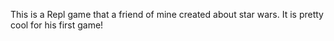 This is a Repl game that a friend of mine created about star wars. It is pretty cool for his first game!
